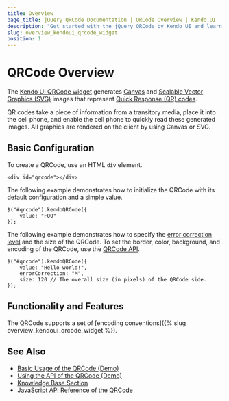 ```yaml
---
title: Overview
page_title: jQuery QRCode Documentation | QRCode Overview | Kendo UI
description: "Get started with the jQuery QRCode by Kendo UI and learn how to create, initialize, and enable the widget."
slug: overview_kendoui_qrcode_widget
position: 1
---
```


# QRCode Overview

The [Kendo UI QRCode widget](http://demos.telerik.com/kendo-ui/qrcode/index) generates [Canvas](https://en.wikipedia.org/wiki/Canvas_X) and [Scalable Vector Graphics (SVG)](https://en.wikipedia.org/wiki/Scalable_Vector_Graphics) images that represent [Quick Response (QR) codes](https://en.wikipedia.org/wiki/QR_code).

QR codes take a piece of information from a transitory media, place it into the cell phone, and enable the cell phone to quickly read these generated images. All graphics are rendered on the client by using Canvas or SVG.

## Basic Configuration

To create a QRCode, use an HTML `div` element.

    <div id="qrcode"></div>

The following example demonstrates how to initialize the QRCode with its default configuration and a simple value.

    $("#qrcode").kendoQRCode({
        value: "FOO"
    });

The following example demonstrates how to specify the [error correction level](http://en.wikipedia.org/wiki/QR_code#Error_correction) and the size of the QRCode. To set the border, color, background, and encoding of the QRCode, use the [QRCode API](/api/javascript/dataviz/ui/qrcode).

    $("#qrcode").kendoQRCode({
        value: "Hello world!",
		errorCorrection: "M",
		size: 120 // The overall size (in pixels) of the QRCode side.
    });

## Functionality and Features

The QRCode supports a set of [encoding conventions]({% slug overview_kendoui_qrcode_widget %}).

## See Also

* [Basic Usage of the QRCode (Demo)](http://demos.telerik.com/kendo-ui/qrcode/inde)
* [Using the API of the QRCode (Demo)](https://demos.telerik.com/kendo-ui/qrcode/api)
* [Knowledge Base Section](/knowledge-base)
* [JavaScript API Reference of the QRCode](/api/javascript/dataviz/ui/qrcode)
